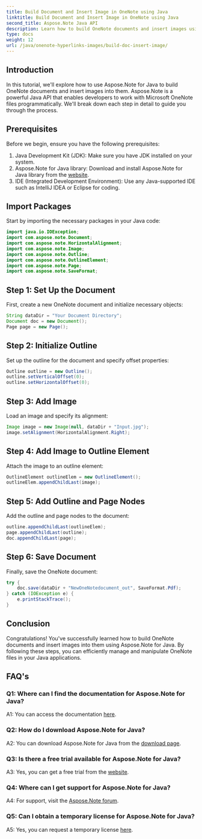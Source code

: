 ```yaml
---
title: Build Document and Insert Image in OneNote using Java
linktitle: Build Document and Insert Image in OneNote using Java
second_title: Aspose.Note Java API
description: Learn how to build OneNote documents and insert images using Aspose.Note for Java. Step-by-step tutorial for seamless integration.
type: docs
weight: 12
url: /java/onenote-hyperlinks-images/build-doc-insert-image/
---
```

## Introduction

In this tutorial, we'll explore how to use Aspose.Note for Java to build OneNote documents and insert images into them. Aspose.Note is a powerful Java API that enables developers to work with Microsoft OneNote files programmatically. We'll break down each step in detail to guide you through the process.

## Prerequisites

Before we begin, ensure you have the following prerequisites:

1. Java Development Kit (JDK): Make sure you have JDK installed on your system.
2. Aspose.Note for Java library: Download and install Aspose.Note for Java library from the [website](https://releases.aspose.com/note/java/).
3. IDE (Integrated Development Environment): Use any Java-supported IDE such as IntelliJ IDEA or Eclipse for coding.

## Import Packages

Start by importing the necessary packages in your Java code:

```java
import java.io.IOException;
import com.aspose.note.Document;
import com.aspose.note.HorizontalAlignment;
import com.aspose.note.Image;
import com.aspose.note.Outline;
import com.aspose.note.OutlineElement;
import com.aspose.note.Page;
import com.aspose.note.SaveFormat;
```

## Step 1: Set Up the Document

First, create a new OneNote document and initialize necessary objects:

```java
String dataDir = "Your Document Directory";
Document doc = new Document();
Page page = new Page();
```

## Step 2: Initialize Outline

Set up the outline for the document and specify offset properties:

```java
Outline outline = new Outline();
outline.setVerticalOffset(0);
outline.setHorizontalOffset(0);
```

## Step 3: Add Image

Load an image and specify its alignment:

```java
Image image = new Image(null, dataDir + "Input.jpg");
image.setAlignment(HorizontalAlignment.Right);
```

## Step 4: Add Image to Outline Element

Attach the image to an outline element:

```java
OutlineElement outlineElem = new OutlineElement();
outlineElem.appendChildLast(image);
```

## Step 5: Add Outline and Page Nodes

Add the outline and page nodes to the document:

```java
outline.appendChildLast(outlineElem);
page.appendChildLast(outline);
doc.appendChildLast(page);
```

## Step 6: Save Document

Finally, save the OneNote document:

```java
try {
    doc.save(dataDir + "NewOneNotedocument_out", SaveFormat.Pdf);
} catch (IOException e) {
    e.printStackTrace();
}
```

## Conclusion

Congratulations! You've successfully learned how to build OneNote documents and insert images into them using Aspose.Note for Java. By following these steps, you can efficiently manage and manipulate OneNote files in your Java applications.

## FAQ's

### Q1: Where can I find the documentation for Aspose.Note for Java?

A1: You can access the documentation [here](https://reference.aspose.com/note/java/).

### Q2: How do I download Aspose.Note for Java?

A2: You can download Aspose.Note for Java from the [download page](https://releases.aspose.com/note/java/).

### Q3: Is there a free trial available for Aspose.Note for Java?

A3: Yes, you can get a free trial from the [website](https://releases.aspose.com/).

### Q4: Where can I get support for Aspose.Note for Java?

A4: For support, visit the [Aspose.Note forum](https://forum.aspose.com/c/note/28).

### Q5: Can I obtain a temporary license for Aspose.Note for Java?

A5: Yes, you can request a temporary license [here](https://purchase.aspose.com/temporary-license/).

